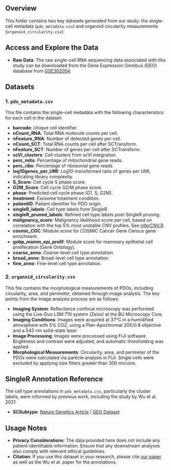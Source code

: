 ## Overview

This folder contains two key datasets generated from our study: the single-cell metadata (`pdo_metadata.csv`) and organoid circularity measurements (`organoid_circularity.csv`). 

## Access and Explore the Data

- **Raw Data**: The raw single-cell RNA sequencing data associated with this study can be downloaded from the Gene Expression Omnibus (GEO) database from [GSE302054](https://www.ncbi.nlm.nih.gov/geo/query/acc.cgi?acc=GSE302054).

## Datasets

### 1. `pdo_metadata.csv`

This file contains the single-cell metadata with the following characteristics for each cell in the dataset:

- **barcode**: Unique cell identifier.
- **nCount_RNA**: Total RNA molecule counts per cell.
- **nFeature_RNA**: Number of detected genes per cell.
- **nCount_SCT**: Total RNA counts per cell after SCTransform.
- **nFeature_SCT**: Number of genes per cell after SCTransform.
- **scVI_clusters**: Cell clusters from scVI integration.
- **perc_mito**: Percentage of mitochondrial gene reads.
- **perc_ribo**: Percentage of ribosomal gene reads.
- **log10genes_per_UMI**: Log10-transformed ratio of genes per UMI, indicating library complexity.
- **S_Score**: Cell cycle S phase score.
- **G2M_Score**: Cell cycle G2/M phase score.
- **phase**: Predicted cell cycle phase (G1, S, G2M).
- **treatment**: Exosome treatment condition.
- **patientID**: Patient identifier for PDO origin.
- **singleR_labels**: Cell type labels from SingleR.
- **singleR_pruned_labels**: Refined cell type labels post-SingleR pruning.
- **malignancy_score**: Malignancy likelihood score per cell, based on correlation with the top 5% most unstable CNV profiles. See [inferCNV.R](scripts/inferCNV.R).
- **cosmic_CGC**: Module score for COSMIC Cancer Gene Census gene enrichment.
- **gobp_mamm_epi_prolif**: Module score for mammary epithelial cell proliferation (Gene Ontology).
- **coarse_anno**: Coarse-level cell type annotation.
- **broad_anno**: Broad-level cell type annotation.
- **fine_anno**: Fine-level cell type annotation.

### 2. `organoid_circularity.csv`

This file contains the morphological measurements of PDOs, including circularity, area, and perimeter, obtained through image analysis. The key points from the image analysis process are as follows:

- **Imaging System**: Reflectance confocal microscopy was performed using the Live-Duo LSM 710 system (Zeiss) at the BU Microscopy Core.
- **Imaging Conditions**: Images were acquired at 37°C in a humidified atmosphere with 5% CO2, using a Plan-Apochromat 20X/0.8 objective and a 543 nm solid-state laser.
- **Image Processing**: Images were processed using FIJI software. Brightness and contrast were adjusted, and automatic thresholding was applied.
- **Morphological Measurements**: Circularity, area, and perimeter of the PDOs were calculated via particle analysis in FIJI. Single cells were excluded by applying size filters greater than 300 microns.

## SingleR Annotation Reference

The cell type annotations in `pdo_metadata.csv`, particularly the cluster labels, were informed by previous work, including the study by Wu et al. 2021:

- **SCSubtype**: [Nature Genetics Article](https://www.nature.com/articles/s41588-021-00911-1) | [GEO Dataset](https://www.ncbi.nlm.nih.gov/geo/query/acc.cgi?acc=GSE176078)

## Usage Notes

- **Privacy Considerations**: The data provided here does not include any patient-identifiable information. Ensure that any downstream analyses also comply with relevant ethical guidelines.
- **Citation**: If you use this dataset in your research, please cite [our paper](https://www.nature.com/articles/s42003-025-08663-y) as well as the Wu et al. paper for the annotations.
